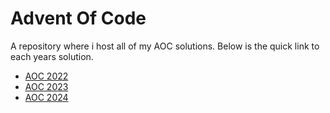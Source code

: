 # Advent Of Code

A repository where i host all of my AOC solutions. Below is the quick link to each years solution.

- [AOC 2022](/advent-of-code-2022/)
- [AOC 2023](/advent-of-code-2023/)
- [AOC 2024](/advent-of-code-2024/)
